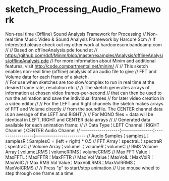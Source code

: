 # sketch_Processing_Audio_Framework
Non-real time (Offline) Sound Analysis Framework for Processing
//  Non-real time Music Video & Sound Analysis Framework by Harcore Scm
//  If interested please check out my other work at hardcorescm.bandcamp.com
//
//  Based on offlineAnalysis.pde found at 
//  https://github.com/ddf/Minim/blob/master/examples/Analysis/offlineAnalysis/offlineAnalysis.pde
//  For more information about Minim and additional features, visit http://code.compartmental.net/minim/
//
//  This sketch enables non-real time (offline) analysis of an audio file to give 
//  FFT and Volume data for each frame of a sketch.  
//  For use when sketches are too slow/complex to run in real time at the desired frame rate, resolution etc
// 
//  The sketch generates arrays of information at chosen video frames-per-second 
//  that can then be used to run the animation and save the individual frames
//  for later video creation in a video editor
//
//  For the LEFT and Right channels the sketch makes arrays of FFT and Volume directly 
//  from the soundfile. The CENTER channel data is an average of the LEFT and RIGHT
//
//  For MONO files = data will be identical in LEFT, RIGHT and CENTER data arrays
//
//  Generated data available for each animation frame:
//
//  Data Type          ¦  LEFT Channel  ¦   RIGHT Channel  ¦  CENTER Audio Channel
//  -------------------¦----------------¦------------------¦-------------------------
//  Audio Samples      ¦  samplesL      ¦   samplesR       ¦  SamplesC   = (left + right) * 0.5
//  FFT Array          ¦  spectraL      ¦   spectraR       ¦  spectraC
//  Volume Array       ¦  volumeL       ¦   volumeR        ¦  volumeC
//  RMS Volume Array   ¦  volumeLRMS    ¦   volumeRRMS     ¦  volumeCRMS
//  Max FFT Value      ¦  MaxFFTL       ¦   MaxFFTR        ¦  MaxFFTR 
//  Max Vol Value      ¦  MaxVolL       ¦   MaxVolR        ¦  MaxVolC
//  Max RMS Vol Value  ¦  MaxVolLRMS    ¦   MaxVolRRMS     ¦  MaxVolCRMS
//
//  Press "p" to start/stop animation
//  Use mouse wheel to step through one frame at a time 
